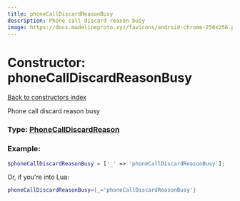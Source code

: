 ```yaml
---
title: phoneCallDiscardReasonBusy
description: Phone call discard reason busy
image: https://docs.madelineproto.xyz/favicons/android-chrome-256x256.png
---
```

# Constructor: phoneCallDiscardReasonBusy  
[Back to constructors index](index.md)



Phone call discard reason busy




### Type: [PhoneCallDiscardReason](../types/PhoneCallDiscardReason.md)


### Example:

```php
$phoneCallDiscardReasonBusy = ['_' => 'phoneCallDiscardReasonBusy'];
```  


Or, if you're into Lua:

```lua
phoneCallDiscardReasonBusy={_='phoneCallDiscardReasonBusy'}

```


